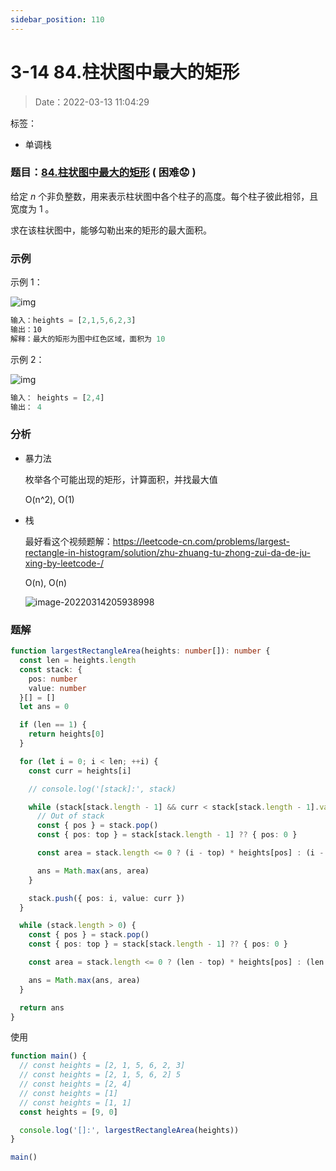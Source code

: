 ```yaml
---
sidebar_position: 110
---
```


# 3-14 84.柱状图中最大的矩形

> Date：2022-03-13 11:04:29

标签：

- 单调栈

### 题目：[84.柱状图中最大的矩形](https://leetcode-cn.com/problems/largest-rectangle-in-histogram/) ( 困难:worried: )

给定 _n_ 个非负整数，用来表示柱状图中各个柱子的高度。每个柱子彼此相邻，且宽度为 1 。

求在该柱状图中，能够勾勒出来的矩形的最大面积。

### 示例

示例 1：

![img](https://assets.leetcode.com/uploads/2021/01/04/histogram.jpg)

```ts
输入：heights = [2,1,5,6,2,3]
输出：10
解释：最大的矩形为图中红色区域，面积为 10
```

示例 2：

![img](https://assets.leetcode.com/uploads/2021/01/04/histogram-1.jpg)

```ts
输入： heights = [2,4]
输出： 4
```

### 分析

- 暴力法

  枚举各个可能出现的矩形，计算面积，并找最大值

  O(n^2), O(1)

- 栈

  最好看这个视频题解：https://leetcode-cn.com/problems/largest-rectangle-in-histogram/solution/zhu-zhuang-tu-zhong-zui-da-de-ju-xing-by-leetcode-/

  O(n), O(n)

  ![image-20220314205938998](https://cdn.gincool.com//img/image-20220314205938998.png)

### 题解

```ts
function largestRectangleArea(heights: number[]): number {
  const len = heights.length
  const stack: {
    pos: number
    value: number
  }[] = []
  let ans = 0

  if (len == 1) {
    return heights[0]
  }

  for (let i = 0; i < len; ++i) {
    const curr = heights[i]

    // console.log('[stack]:', stack)

    while (stack[stack.length - 1] && curr < stack[stack.length - 1].value) {
      // Out of stack
      const { pos } = stack.pop()
      const { pos: top } = stack[stack.length - 1] ?? { pos: 0 }

      const area = stack.length <= 0 ? (i - top) * heights[pos] : (i - 1 - top) * heights[pos]

      ans = Math.max(ans, area)
    }

    stack.push({ pos: i, value: curr })
  }

  while (stack.length > 0) {
    const { pos } = stack.pop()
    const { pos: top } = stack[stack.length - 1] ?? { pos: 0 }

    const area = stack.length <= 0 ? (len - top) * heights[pos] : (len - 1 - top) * heights[pos]

    ans = Math.max(ans, area)
  }

  return ans
}
```

使用

```ts
function main() {
  // const heights = [2, 1, 5, 6, 2, 3]
  // const heights = [2, 1, 5, 6, 2] 5
  // const heights = [2, 4]
  // const heights = [1]
  // const heights = [1, 1]
  const heights = [9, 0]

  console.log('[]:', largestRectangleArea(heights))
}

main()
```

